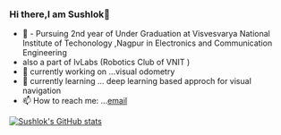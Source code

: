 ### Hi there,I am Sushlok👋
<!--
**sushlokshah/sushlokshah** is a ✨ _special_ ✨ repository because its `README.md` (this file) appears on your GitHub profile.

Here are some ideas to get you started:
-->
- :school: - Pursuing 2nd year of Under Graduation at Visvesvarya National Institute of Techonology ,Nagpur in Electronics and Communication Engineering
- also a part of IvLabs (Robotics Club of VNIT )
- 🔭 currently working on ...visual odometry
- 🌱 currently learning ... deep learning based approch for visual navigation
- 📫 How to reach me: ...[email](sushlokshahkop3@gmail.com)
 
 [![Sushlok's GitHub stats](https://github-readme-stats.vercel.app/api?username=sushlokshah)](https://github.com/sushlokshah/github-readme-stats)
